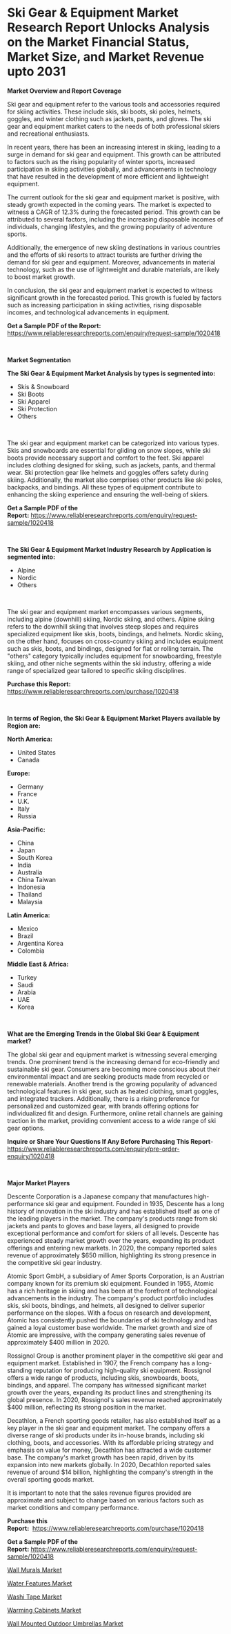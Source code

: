 <p><h1>Ski Gear & Equipment Market Research Report Unlocks Analysis on the Market Financial Status, Market Size, and Market Revenue upto 2031</h1></p><p><strong>Market Overview and Report Coverage</strong></p>
<p><p>Ski gear and equipment refer to the various tools and accessories required for skiing activities. These include skis, ski boots, ski poles, helmets, goggles, and winter clothing such as jackets, pants, and gloves. The ski gear and equipment market caters to the needs of both professional skiers and recreational enthusiasts.</p><p>In recent years, there has been an increasing interest in skiing, leading to a surge in demand for ski gear and equipment. This growth can be attributed to factors such as the rising popularity of winter sports, increased participation in skiing activities globally, and advancements in technology that have resulted in the development of more efficient and lightweight equipment.</p><p>The current outlook for the ski gear and equipment market is positive, with steady growth expected in the coming years. The market is expected to witness a CAGR of 12.3% during the forecasted period. This growth can be attributed to several factors, including the increasing disposable incomes of individuals, changing lifestyles, and the growing popularity of adventure sports.</p><p>Additionally, the emergence of new skiing destinations in various countries and the efforts of ski resorts to attract tourists are further driving the demand for ski gear and equipment. Moreover, advancements in material technology, such as the use of lightweight and durable materials, are likely to boost market growth.</p><p>In conclusion, the ski gear and equipment market is expected to witness significant growth in the forecasted period. This growth is fueled by factors such as increasing participation in skiing activities, rising disposable incomes, and technological advancements in equipment.</p></p>
<p><strong>Get a Sample PDF of the Report:</strong> <a href="https://www.reliableresearchreports.com/enquiry/request-sample/1020418">https://www.reliableresearchreports.com/enquiry/request-sample/1020418</a></p>
<p>&nbsp;</p>
<p><strong>Market Segmentation</strong></p>
<p><strong>The Ski Gear & Equipment Market Analysis by types is segmented into:</strong></p>
<p><ul><li>Skis & Snowboard</li><li>Ski Boots</li><li>Ski Apparel</li><li>Ski Protection</li><li>Others</li></ul></p>
<p>&nbsp;</p>
<p><p>The ski gear and equipment market can be categorized into various types. Skis and snowboards are essential for gliding on snow slopes, while ski boots provide necessary support and comfort to the feet. Ski apparel includes clothing designed for skiing, such as jackets, pants, and thermal wear. Ski protection gear like helmets and goggles offers safety during skiing. Additionally, the market also comprises other products like ski poles, backpacks, and bindings. All these types of equipment contribute to enhancing the skiing experience and ensuring the well-being of skiers.</p></p>
<p><strong>Get a Sample PDF of the Report:</strong>&nbsp;<a href="https://www.reliableresearchreports.com/enquiry/request-sample/1020418">https://www.reliableresearchreports.com/enquiry/request-sample/1020418</a></p>
<p>&nbsp;</p>
<p><strong>The Ski Gear & Equipment Market Industry Research by Application is segmented into:</strong></p>
<p><ul><li>Alpine</li><li>Nordic</li><li>Others</li></ul></p>
<p>&nbsp;</p>
<p><p>The ski gear and equipment market encompasses various segments, including alpine (downhill) skiing, Nordic skiing, and others. Alpine skiing refers to the downhill skiing that involves steep slopes and requires specialized equipment like skis, boots, bindings, and helmets. Nordic skiing, on the other hand, focuses on cross-country skiing and includes equipment such as skis, boots, and bindings, designed for flat or rolling terrain. The "others" category typically includes equipment for snowboarding, freestyle skiing, and other niche segments within the ski industry, offering a wide range of specialized gear tailored to specific skiing disciplines.</p></p>
<p><strong>Purchase this Report:</strong>&nbsp; <a href="https://www.reliableresearchreports.com/purchase/1020418">https://www.reliableresearchreports.com/purchase/1020418</a></p>
<p>&nbsp;</p>
<p><strong>In terms of Region, the Ski Gear & Equipment Market Players available by Region are:</strong></p>
<p>
    <p> <strong> North America: </strong>
        <ul>
            <li>United States</li>
            <li>Canada</li>
        </ul>
        </p> 
    <p> <strong> Europe: </strong>
        <ul>
            <li>Germany</li>
            <li>France</li>
            <li>U.K.</li>
            <li>Italy</li>
            <li>Russia</li>
        </ul>
        </p> 
    <p> <strong> Asia-Pacific: </strong>
        <ul>
            <li>China</li>
            <li>Japan</li>
            <li>South Korea</li>
            <li>India</li>
            <li>Australia</li>
            <li>China Taiwan</li>
            <li>Indonesia</li>
            <li>Thailand</li>
            <li>Malaysia</li>
        </ul>
        </p> 
    <p> <strong> Latin America: </strong>
        <ul>
            <li>Mexico</li>
            <li>Brazil</li>
            <li>Argentina Korea</li>
            <li>Colombia</li>
        </ul>
        </p> 
    <p> <strong> Middle East & Africa: </strong>
        <ul>
            <li>Turkey</li>
            <li>Saudi</li>
            <li>Arabia</li>
            <li>UAE</li>
            <li>Korea</li>
        </ul>
    </p>
    </p>
<p>&nbsp;</p>
<p><strong>What are the Emerging Trends in the Global Ski Gear & Equipment market?</strong></p>
<p><p>The global ski gear and equipment market is witnessing several emerging trends. One prominent trend is the increasing demand for eco-friendly and sustainable ski gear. Consumers are becoming more conscious about their environmental impact and are seeking products made from recycled or renewable materials. Another trend is the growing popularity of advanced technological features in ski gear, such as heated clothing, smart goggles, and integrated trackers. Additionally, there is a rising preference for personalized and customized gear, with brands offering options for individualized fit and design. Furthermore, online retail channels are gaining traction in the market, providing convenient access to a wide range of ski gear options.</p></p>
<p><strong>Inquire or Share Your Questions If Any Before Purchasing This Report</strong>- <a href="https://www.reliableresearchreports.com/enquiry/pre-order-enquiry/1020418">https://www.reliableresearchreports.com/enquiry/pre-order-enquiry/1020418</a></p>
<p>&nbsp;</p>
<p><strong>Major Market Players</strong></p>
<p><p>Descente Corporation is a Japanese company that manufactures high-performance ski gear and equipment. Founded in 1935, Descente has a long history of innovation in the ski industry and has established itself as one of the leading players in the market. The company's products range from ski jackets and pants to gloves and base layers, all designed to provide exceptional performance and comfort for skiers of all levels. Descente has experienced steady market growth over the years, expanding its product offerings and entering new markets. In 2020, the company reported sales revenue of approximately $650 million, highlighting its strong presence in the competitive ski gear industry.</p><p>Atomic Sport GmbH, a subsidiary of Amer Sports Corporation, is an Austrian company known for its premium ski equipment. Founded in 1955, Atomic has a rich heritage in skiing and has been at the forefront of technological advancements in the industry. The company's product portfolio includes skis, ski boots, bindings, and helmets, all designed to deliver superior performance on the slopes. With a focus on research and development, Atomic has consistently pushed the boundaries of ski technology and has gained a loyal customer base worldwide. The market growth and size of Atomic are impressive, with the company generating sales revenue of approximately $400 million in 2020.</p><p>Rossignol Group is another prominent player in the competitive ski gear and equipment market. Established in 1907, the French company has a long-standing reputation for producing high-quality ski equipment. Rossignol offers a wide range of products, including skis, snowboards, boots, bindings, and apparel. The company has witnessed significant market growth over the years, expanding its product lines and strengthening its global presence. In 2020, Rossignol's sales revenue reached approximately $400 million, reflecting its strong position in the market.</p><p>Decathlon, a French sporting goods retailer, has also established itself as a key player in the ski gear and equipment market. The company offers a diverse range of ski products under its in-house brands, including ski clothing, boots, and accessories. With its affordable pricing strategy and emphasis on value for money, Decathlon has attracted a wide customer base. The company's market growth has been rapid, driven by its expansion into new markets globally. In 2020, Decathlon reported sales revenue of around $14 billion, highlighting the company's strength in the overall sporting goods market.</p><p>It is important to note that the sales revenue figures provided are approximate and subject to change based on various factors such as market conditions and company performance.</p></p>
<p><strong>Purchase this Report:</strong>&nbsp;&nbsp;<a href="https://www.reliableresearchreports.com/purchase/1020418">https://www.reliableresearchreports.com/purchase/1020418</a></p>
<p></p>
<p><strong>Get a Sample PDF of the Report:</strong>&nbsp;<a href="https://www.reliableresearchreports.com/enquiry/request-sample/1020418">https://www.reliableresearchreports.com/enquiry/request-sample/1020418</a></p>
<p><p><a href="https://github.com/melchekhinf/Market-Research-Report-List-2/blob/main/wall-murals-market.md">Wall Murals Market</a></p><p><a href="https://github.com/kholmovskayalyudmila/Market-Research-Report-List-2/blob/main/water-features-market.md">Water Features Market</a></p><p><a href="https://github.com/sofyaavrova/Market-Research-Report-List-2/blob/main/washi-tape-market.md">Washi Tape Market</a></p><p><a href="https://github.com/merzlyukov93/Market-Research-Report-List-2/blob/main/warming-cabinets-market.md">Warming Cabinets Market</a></p><p><a href="https://github.com/sndrkn/Market-Research-Report-List-2/blob/main/wall-mounted-outdoor-umbrellas-market.md">Wall Mounted Outdoor Umbrellas Market</a></p></p>